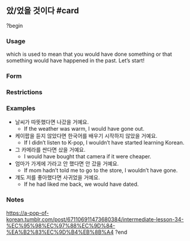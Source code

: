 ## 았/었을 것이다 #card
?begin
### Usage
which is used to mean that you would have done something or that something would have happened in the past. Let’s start!
### Form
### Restrictions
### Examples
- 날씨가 따뜻했다면 나갔을 거예요.
	- If the weather was warm, I would have gone out.
- 케이팝을 듣지 않았다면 한국어를 배우기 시작하지 않았을 거예요. 
	- If I didn’t listen to K-pop, I wouldn’t have started learning Korean.
- 그 카메라를 싼다면 샀을 거예요. 
	- I would have bought that camera if it were cheaper.
- 엄마가 가게에 가라고 안 했다면 안 갔을 거예요.
	- If mom hadn’t told me to go to the store, I wouldn’t have gone.
- 걔도 저를 좋아했다면 사귀었을 거예요. 
	- If he had liked me back, we would have dated.
### Notes
https://a-pop-of-korean.tumblr.com/post/671106911473680384/intermediate-lesson-34-%EC%95%98%EC%97%88%EC%9D%84-%EA%B2%83%EC%9D%B4%EB%8B%A4
?end

